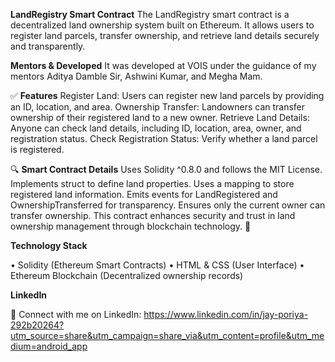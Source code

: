 **LandRegistry Smart Contract**
The LandRegistry smart contract is a decentralized land ownership system built on Ethereum. It allows users to register land parcels, transfer ownership, and retrieve land details securely and transparently.

**Mentors & Developed**
It was developed at VOIS under the guidance of my mentors Aditya Damble Sir, Ashwini Kumar, and Megha Mam.

✅ **Features**
Register Land: Users can register new land parcels by providing an ID, location, and area.
Ownership Transfer: Landowners can transfer ownership of their registered land to a new owner.
Retrieve Land Details: Anyone can check land details, including ID, location, area, owner, and registration status.
Check Registration Status: Verify whether a land parcel is registered.

🔍 **Smart Contract Details**
Uses Solidity ^0.8.0 and follows the MIT License.
Implements struct to define land properties.
Uses a mapping to store registered land information.
Emits events for LandRegistered and OwnershipTransferred for transparency.
Ensures only the current owner can transfer ownership.
This contract enhances security and trust in land ownership management through blockchain technology. 🚀

**Technology Stack**

• Solidity (Ethereum Smart Contracts)
• HTML & CSS (User Interface)
• Ethereum Blockchain (Decentralized ownership records)

**LinkedIn**

🔗 Connect with me on LinkedIn: https://www.linkedin.com/in/jay-poriya-292b20264?utm_source=share&utm_campaign=share_via&utm_content=profile&utm_medium=android_app
